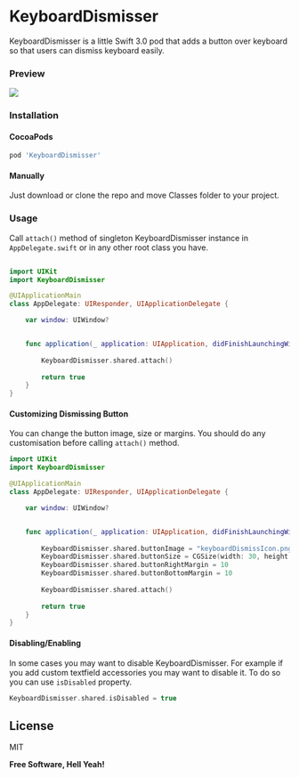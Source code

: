 # KeyboardDismisser
KeyboardDismisser is a little Swift 3.0 pod that adds a button over keyboard so that users can dismiss keyboard easily.

### Preview
![](https://github.com/yagiz/KeyboardDismisser/blob/master/screenshots/preview.gif?raw=true)

### Installation

#### CocoaPods
```sh
pod 'KeyboardDismisser'
```
#### Manually
Just download or clone the repo and move Classes folder to your project.

### Usage
Call ```attach()``` method of singleton KeyboardDismisser instance in ```AppDelegate.swift``` or in any other root class you have.
```swift

import UIKit
import KeyboardDismisser

@UIApplicationMain
class AppDelegate: UIResponder, UIApplicationDelegate {

    var window: UIWindow?


    func application(_ application: UIApplication, didFinishLaunchingWithOptions launchOptions: [UIApplicationLaunchOptionsKey: Any]?) -> Bool {
        
        KeyboardDismisser.shared.attach()
        
        return true
    }
}
```

#### Customizing Dismissing Button
You can change the button image, size or margins. You should do any customisation before calling ```attach()``` method.
```swift
import UIKit
import KeyboardDismisser

@UIApplicationMain
class AppDelegate: UIResponder, UIApplicationDelegate {

    var window: UIWindow?


    func application(_ application: UIApplication, didFinishLaunchingWithOptions launchOptions: [UIApplicationLaunchOptionsKey: Any]?) -> Bool {
        
        KeyboardDismisser.shared.buttonImage = "keyboardDismissIcon.png"
        KeyboardDismisser.shared.buttonSize = CGSize(width: 30, height: 30)
        KeyboardDismisser.shared.buttonRightMargin = 10
        KeyboardDismisser.shared.buttonBottomMargin = 10
        
        KeyboardDismisser.shared.attach()
        
        return true
    }
}
```

#### Disabling/Enabling
In some cases you may want to disable KeyboardDismisser. For example if you add custom textfield accessories you may want to disable it. To do so you can use ```isDisabled``` property.
```swift
KeyboardDismisser.shared.isDisabled = true
```

License
----
MIT

**Free Software, Hell Yeah!**